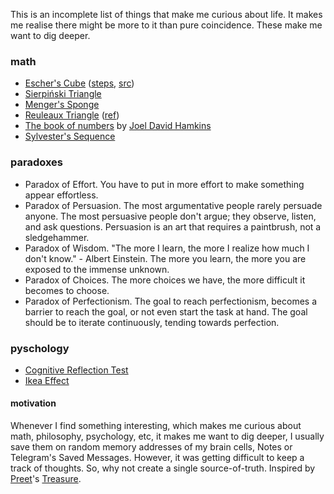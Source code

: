 This is an incomplete list of things that make me curious about life. It makes me realise there might be more to it than pure coincidence. These make me want to dig deeper.

### math

- [Escher's Cube](https://en.wikipedia.org/wiki/Impossible_cube) ([steps](https://www.instructables.com/Draw-Escher-cube), [src](https://twitter.com/Rainmaker1973/status/1601894562867183617))
- [Sierpiński Triangle](https://en.wikipedia.org/wiki/Sierpi%C5%84ski_triangle)
- [Menger's Sponge](https://en.wikipedia.org/wiki/Menger_sponge)
- [Reuleaux Triangle](https://en.wikipedia.org/wiki/Reuleaux_triangle) ([ref](https://youtube.com/shorts/JDEniX8NAZQ))
- [The book of numbers](https://joeldavidhamkins.substack.com/p/the-book-of-numbers) by [Joel David Hamkins](https://twitter.com/JDHamkins)
- [Sylvester's Sequence](https://en.m.wikipedia.org/wiki/Sylvester%27s_sequence)

### paradoxes

- Paradox of Effort. You have to put in more effort to make something appear effortless.
- Paradox of Persuasion. The most argumentative people rarely persuade anyone. The most persuasive people don't argue; they observe, listen, and ask questions. Persuasion is an art that requires a paintbrush, not a sledgehammer.
- Paradox of Wisdom. "The more I learn, the more I realize how much I don't know." - Albert Einstein. The more you learn, the more you are exposed to the immense unknown.
- Paradox of Choices. The more choices we have, the more difficult it becomes to choose.
- Paradox of Perfectionism. The goal to reach perfectionism, becomes a barrier to reach the goal, or not even start the task at hand. The goal should be to iterate continuously, tending towards perfection.

### pyschology

- [Cognitive Reflection Test](https://mannhowie.com/cognitive-reflection-test)
- [Ikea Effect](https://mannhowie.com/ikea-effect)

#### motivation

Whenever I find something interesting, which makes me curious about math, philosophy, psychology, etc, it makes me want to dig deeper, I usually save them on random memory addresses of my brain cells, Notes or Telegram's Saved Messages. However, it was getting difficult to keep a track of thoughts. So, why not create a single source-of-truth. Inspired by [Preet](http://pre.et)'s [Treasure](https://www.notion.so/Treasure-e31c6aefd57e44ceb4db29579adf8719).
